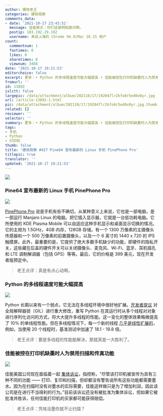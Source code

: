 ```yaml
---
author: 硬核老王
categories: 硬核观察
comments_data:
- date: '2021-10-17 23:43:51'
  message: 佳能表示：你们这是明知故问啊。
  postip: 183.192.29.192
  username: 来自上海的 Chrome 94.0|Mac 10.15 用户
count:
  commentnum: 1
  favtimes: 0
  likes: 0
  sharetimes: 0
  viewnum: 3468
date: '2021-10-17 19:21:53'
editorchoice: false
excerpt: 更多：• Python 的多线程速度可能大幅提高 • 佳能被控在打印机缺墨时人为禁用扫描和传真功能
fromurl: ''
id: 13892
islctt: false
largepic: /data/attachment/album/202110/17/192047lr2kfo8r5ed0x0yr.jpg
url: /article-13892-1.html
pic: /data/attachment/album/202110/17/192047lr2kfo8r5ed0x0yr.jpg.thumb.jpg
related: []
reviewer: ''
selector: ''
summary: 更多：• Python 的多线程速度可能大幅提高 • 佳能被控在打印机缺墨时人为禁用扫描和传真功能
tags:
- 手机
- Python
- 打印机
thumb: false
title: '硬核观察 #427 Pine64 宣布最新的 Linux 手机 PinePhone Pro'
titlepic: true
translator: ''
updated: '2021-10-17 19:21:53'
---
```


![](/data/attachment/album/202110/17/192047lr2kfo8r5ed0x0yr.jpg)


### Pine64 宣布最新的 Linux 手机 PinePhone Pro


![](/data/attachment/album/202110/17/192056i7zk1mmrmzyy97br.jpg)


[PinePhone Pro](https://www.pine64.org/pinephonepro/) 说是手机有些不确切，从某种意义上来说，它也是一部电脑，是一部运行 Manjaro Linux 的电脑。把它插入显示器，它就是一台低功耗电脑。它所使用的 KDE Plasma Mobile 可以自适应这种手机显示和桌面显示切换的情况。它的主频为 1.5GHz，4GB 内存，128GB 存储。有一个 1300 万像素的主摄像头传感器和一个 500 万像素的前置摄像头，以及一个 6 英寸的 1440 x 720 的 IPS 触摸屏。此外，最重要的是，它提供了绝大多数手机缺少的功能，即硬件的隐私开关，这些藏在后盖的硬件开关可以关闭摄像头、麦克风、Wi-Fi、蓝牙、耳机插孔和 LTE 调制解调器（包括 GPS）等等。最后，它的价格是 399 美元，现在开发者版预定中。



> 
> 老王点评：真是有点心动啊。
> 
> 
> 


### Python 的多线程速度可能大幅提高


![](/data/attachment/album/202110/17/192118p8wjlt5tt3r458wz.jpg)


Python 长期以来有一个弱点，它无法在多线程环境中很好地扩展。[开发者提议](https://mail.python.org/archives/list/python-dev@python.org/thread/ABR2L6BENNA6UPSPKV474HCS4LWT26GY/) 对全局解释器锁（GIL）进行重大修改，重写 Python 在其运行时从多个线程对对象进行序列化访问的方式，将大大提升多线程的性能。这一变化的整体效果略微提高了 10% 的单线程性能。但在多线程情况下，每一个新的线程 [几乎是线性扩展的](https://www.infoworld.com/article/3637073/python-stands-to-lose-its-gil-and-gain-a-lot-of-speed.html)，例如，当使用 20 个线程时，基准测试中加速了 18.1 - 19.8 倍。



> 
> 老王点评：要是多线程的性能能解决，那就真是一大胜利了。
> 
> 
> 


### 佳能被控在打印机缺墨时人为禁用扫描和传真功能


![](/data/attachment/album/202110/17/192137x1dmpobw2zzznn1c.jpg)


佳能美国公司现在面临着一起 [集体诉讼](https://www.businessinsider.com/canon-printers-class-action-lawsuit-filed-over-printers-2021-10)，指控称，“尽管该打印机被宣传为具有三种不同的功能 —— 打印、复印和扫描，但却都没有警告说所有这些功能都需要墨水。因为在扫描时没有对墨水的实际需要，佳能这样做只是为了增加利润，因此该公司是在进行不当得利的行为。”目前该诉讼还没有被批准为集体诉讼，但如果它被批准并胜诉，任何佳能打印机的买家都可能获得赔偿。



> 
> 老王点评：凭啥没墨你就不让扫描？
> 
> 
>